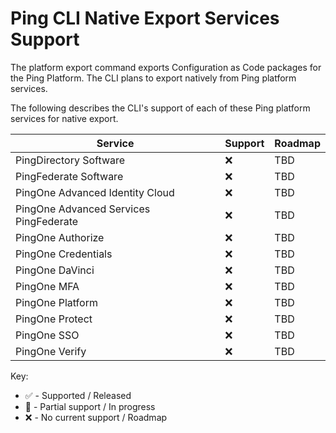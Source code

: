 # Ping CLI Native Export Services Support

The platform export command exports Configuration as Code packages for the Ping Platform. The CLI plans to export natively from Ping platform services.

The following describes the CLI's support of each of these Ping platform services for native export.

| Service             | Support | Roadmap |
| ------------------- | ---- | ------- |
| PingDirectory Software | :x: | TBD |
| PingFederate Software | :x: | TBD |
| PingOne Advanced Identity Cloud | :x: | TBD |
| PingOne Advanced Services PingFederate | :x: | TBD |
| PingOne Authorize   | :x: | TBD |
| PingOne Credentials | :x: | TBD |
| PingOne DaVinci     | :x: | TBD |
| PingOne MFA         | :x: | TBD |
| PingOne Platform    | :x: | TBD |
| PingOne Protect     | :x: | TBD |
| PingOne SSO         | :x: | TBD |
| PingOne Verify      | :x: | TBD |

Key:
* :white_check_mark: - Supported / Released
* :large_orange_diamond: - Partial support / In progress
* :x: - No current support / Roadmap